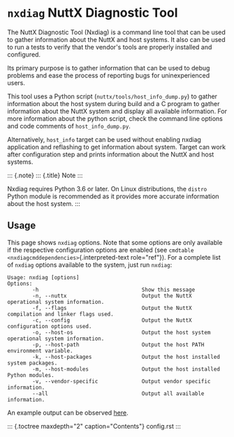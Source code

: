 `nxdiag` NuttX Diagnostic Tool
==============================

The NuttX Diagnostic Tool (Nxdiag) is a command line tool that can be
used to gather information about the NuttX and host systems. It also can
be used to run a tests to verify that the vendor\'s tools are properly
installed and configured.

Its primary purpose is to gather information that can be used to debug
problems and ease the process of reporting bugs for uninexperienced
users.

This tool uses a Python script (`nuttx/tools/host_info_dump.py`) to
gather information about the host system during build and a C program to
gather information about the NuttX system and display all available
information. For more information about the python script, check the
command line options and code comments of `host_info_dump.py`.

Alternatively, `host_info` target can be used without enabling nxdiag
application and reflashing to get information about system. Target can
work after configuration step and prints information about the NuttX and
host systems.

::: {.note}
::: {.title}
Note
:::

Nxdiag requires Python 3.6 or later. On Linux distributions, the
`distro` Python module is recommended as it provides more accurate
information about the host system.
:::

Usage
-----

This page shows `nxdiag` options. Note that some options are only
available if the respective configuration options are enabled (see
`cmdtable <nxdiagcmddependencies>`{.interpreted-text role="ref"}). For a
complete list of `nxdiag` options available to the system, just run
`nxdiag`:

    Usage: nxdiag [options]
    Options:
            -h                                 Show this message
            -n, --nuttx                        Output the NuttX operational system information.
            -f, --flags                        Output the NuttX compilation and linker flags used.
            -c, --config                       Output the NuttX configuration options used.
            -o, --host-os                      Output the host system operational system information.
            -p, --host-path                    Output the host PATH environment variable.
            -k, --host-packages                Output the host installed system packages.
            -m, --host-modules                 Output the host installed Python modules.
            -v, --vendor-specific              Output vendor specific information.
            --all                              Output all available information.

An example output can be observed [here](https://pastebin.com/HSw1EvhR).

::: {.toctree maxdepth="2" caption="Contents"}
config.rst
:::

